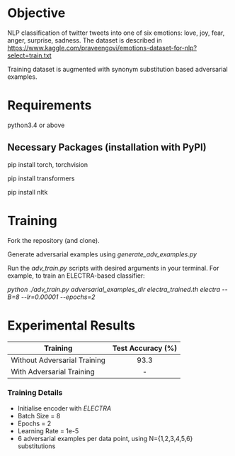 # Objective

NLP classification of twitter tweets into one of six emotions: love, joy, fear, anger, surprise, sadness.
The dataset is described in https://www.kaggle.com/praveengovi/emotions-dataset-for-nlp?select=train.txt

Training dataset is augmented with synonym substitution based adversarial examples.


# Requirements

python3.4 or above

## Necessary Packages (installation with PyPI)

pip install torch, torchvision

pip install transformers

pip install nltk


# Training

Fork the repository (and clone).

Generate adversarial examples using _generate_adv_examples.py_

Run the _adv_train.py_ scripts with desired arguments in your terminal. For example, to train an ELECTRA-based classifier:

_python ./adv_train.py adversarial_examples_dir electra_trained.th electra --B=8 --lr=0.00001 --epochs=2_

# Experimental Results

| Training | Test Accuracy (%) |
| ----------------- | :-----------------: |
Without Adversarial Training| 93.3 |
With Adversarial Training | - |


### Training Details

- Initialise encoder with _ELECTRA_
- Batch Size = 8
- Epochs = 2
- Learning Rate = 1e-5
- 6 adversarial examples per data point, using N={1,2,3,4,5,6} substitutions
